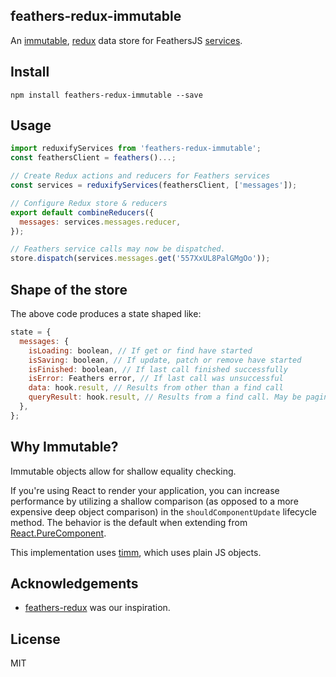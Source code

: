 ## feathers-redux-immutable

An [immutable][1], [redux][2] data store for FeathersJS [services][3].

## Install

```
npm install feathers-redux-immutable --save
```

## Usage

```js
import reduxifyServices from 'feathers-redux-immutable';
const feathersClient = feathers()...;

// Create Redux actions and reducers for Feathers services
const services = reduxifyServices(feathersClient, ['messages']);

// Configure Redux store & reducers
export default combineReducers({
  messages: services.messages.reducer,
});

// Feathers service calls may now be dispatched.
store.dispatch(services.messages.get('557XxUL8PalGMgOo'));
```

## Shape of the store

The above code produces a state shaped like:
```javascript
state = {
  messages: {
    isLoading: boolean, // If get or find have started
    isSaving: boolean, // If update, patch or remove have started
    isFinished: boolean, // If last call finished successfully
    isError: Feathers error, // If last call was unsuccessful
    data: hook.result, // Results from other than a find call
    queryResult: hook.result, // Results from a find call. May be paginated.
  },
};
```

## Why Immutable?

Immutable objects allow for shallow equality checking.

If you're using React to render your application, you can increase performance by utilizing a shallow comparison (as opposed to a more expensive deep object comparison) in the `shouldComponentUpdate` lifecycle method. The behavior is the default when extending from [React.PureComponent][4].

This implementation uses [timm][1], which uses plain JS objects.

## Acknowledgements
- [feathers-redux](https://github.com/feathersjs/feathers-redux) was our inspiration.

## License

MIT

[1]: http://guigrpa.github.io/timm/
[2]: http://redux.js.org/
[3]: https://docs.feathersjs.com/api/services
[4]: https://facebook.github.io/react/docs/react-api.html#react.purecomponent
